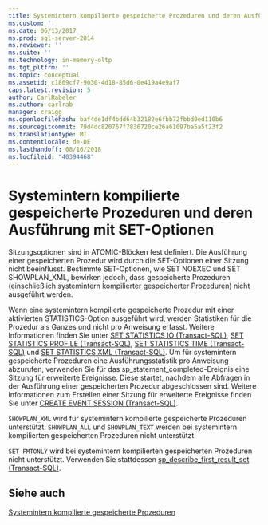 ```yaml
---
title: Systemintern kompilierte gespeicherte Prozeduren und deren Ausführung mit SET-Optionen | Microsoft-Dokumentation
ms.custom: ''
ms.date: 06/13/2017
ms.prod: sql-server-2014
ms.reviewer: ''
ms.suite: ''
ms.technology: in-memory-oltp
ms.tgt_pltfrm: ''
ms.topic: conceptual
ms.assetid: c1869cf7-9030-4d18-85d6-0e419a4e9af7
caps.latest.revision: 5
author: CarlRabeler
ms.author: carlrab
manager: craigg
ms.openlocfilehash: baf4de1df4bdd64b32182e6fbb72fbbd0ed110b6
ms.sourcegitcommit: 79d4dc820767f7836720ce26a61097ba5a5f23f2
ms.translationtype: MT
ms.contentlocale: de-DE
ms.lasthandoff: 08/16/2018
ms.locfileid: "40394468"
---
```

# <a name="natively-compiled-stored-procedures-and-execution-set-options"></a>Systemintern kompilierte gespeicherte Prozeduren und deren Ausführung mit SET-Optionen
  Sitzungsoptionen sind in ATOMIC-Blöcken fest definiert. Die Ausführung einer gespeicherten Prozedur wird durch die SET-Optionen einer Sitzung nicht beeinflusst. Bestimmte SET-Optionen, wie SET NOEXEC und SET SHOWPLAN_XML, bewirken jedoch, dass gespeicherte Prozeduren (einschließlich systemintern kompilierter gespeicherter Prozeduren) nicht ausgeführt werden.  
  
 Wenn eine systemintern kompilierte gespeicherte Prozedur mit einer aktivierten STATISTICS-Option ausgeführt wird, werden Statistiken für die Prozedur als Ganzes und nicht pro Anweisung erfasst. Weitere Informationen finden Sie unter [SET STATISTICS IO &#40;Transact-SQL&#41;](/sql/t-sql/statements/set-statistics-io-transact-sql), [SET STATISTICS PROFILE &#40;Transact-SQL&#41;](/sql/t-sql/statements/set-statistics-profile-transact-sql), [SET STATISTICS TIME &#40;Transact-SQL&#41;](/sql/t-sql/statements/set-statistics-time-transact-sql) und [SET STATISTICS XML &#40;Transact-SQL&#41;](/sql/t-sql/statements/set-statistics-xml-transact-sql). Um für systemintern gespeicherte Prozeduren eine Ausführungsstatistik pro Anweisung abzurufen, verwenden Sie für das sp_statement_completed-Ereignis eine Sitzung für erweiterte Ereignisse. Diese startet, nachdem alle Abfragen in der Ausführung einer gespeicherten Prozedur abgeschlossen sind. Weitere Informationen zum Erstellen einer Sitzung für erweiterte Ereignisse finden Sie unter [CREATE EVENT SESSION &#40;Transact-SQL&#41;](/sql/t-sql/statements/create-event-session-transact-sql).  
  
 `SHOWPLAN_XML` wird für systemintern kompilierte gespeicherte Prozeduren unterstützt. `SHOWPLAN_ALL` und `SHOWPLAN_TEXT` werden bei systemintern kompilierten gespeicherten Prozeduren nicht unterstützt.  
  
 `SET FMTONLY` wird bei systemintern kompilierten gespeicherten Prozeduren nicht unterstützt. Verwenden Sie stattdessen [sp_describe_first_result_set &#40;Transact-SQL&#41;](/sql/relational-databases/system-stored-procedures/sp-describe-first-result-set-transact-sql).  
  
## <a name="see-also"></a>Siehe auch  
 [Systemintern kompilierte gespeicherte Prozeduren](natively-compiled-stored-procedures.md)  
  
  
